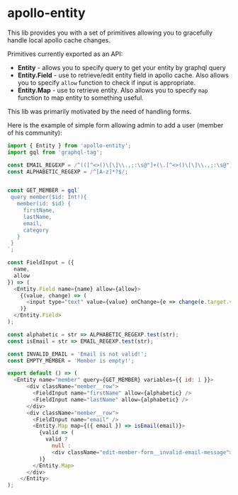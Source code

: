 # apollo-entity

This lib provides you with a set of primitives allowing you to 
gracefully handle local apollo cache changes.

Primitives currently exported as an API:

* __Entity__ - allows you to specify query to get your entity by graphql query
* __Entity.Field__ - use to retrieve/edit entity field in apollo cache. 
Also allows you to specify `allow` function to check if input is appropriate.  
* __Entity.Map__ - use to retrieve entity. 
Also allows you to specify `map` function to map entity to something useful.
 
This lib was primarily motivated by the need of handling forms.
 
Here is the example of simple form allowing admin to add a user (member of his community):

 ```javascript
 import { Entity } from 'apollo-entity';
 import gql from 'graphql-tag';
 
 const EMAIL_REGEXP = /^(([^<>()\[\]\\.,;:\s@"]+(\.[^<>()\[\]\\.,;:\s@"]+)*)|(".+"))@((\[[0-9]{1,3}\.[0-9]{1,3}\.[0-9]{1,3}\.[0-9]{1,3}])|(([a-zA-Z\-0-9]+\.)+[a-zA-Z]{2,}))$/;
 const ALPHABETIC_REGEXP = /^[A-z]*?$/;
 
 
 const GET_MEMBER = gql`
  query member($id: Int!){
    member(id: $id) {
      firstName,
      lastName,
      email,
      category
    }
  }
 `;
 
 const FieldInput = ({
   name,
   allow
 }) => (
   <Entity.Field name={name} allow={allow}>
     {(value, change) => (
       <input type="text" value={value} onChange={e => change(e.target.value)} />
     )}
   </Entity.Field>
 );
 
const alphabetic = str => ALPHABETIC_REGEXP.test(str);
const isEmail = str => EMAIL_REGEXP.test(str);
 
const INVALID_EMAIL = 'Email is not valid!';
const EMPTY_MEMBER = 'Member is empty!';
 
 export default () => (
   <Entity name="member" query={GET_MEMBER} variables={{ id: 1 }}>
       <div className="member__row">
         <FieldInput name="firstName" allow={alphabetic} />
         <FieldInput name="lastName" allow={alphabetic} />
       </div>
       <div className="member__row">
         <FieldInput name="email" />
         <Entity.Map map={({ email }) => isEmail(email)}>
           {valid => (
             valid ?
               null :
               <div className="edit-member-form__invalid-email-message">{INVALID_EMAIL}</div>
           )}
         </Entity.Map>
       </div>
     </Entity>
 );
 ```